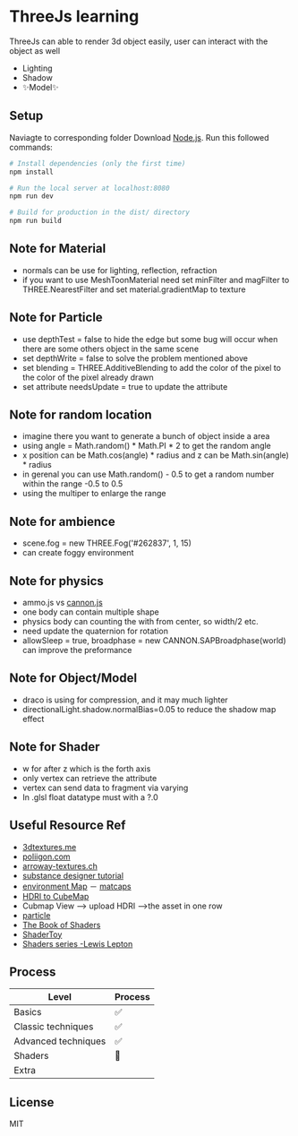 # ThreeJs learning

ThreeJs can able to render 3d object easily, user can interact with the object as well

- Lighting
- Shadow
- ✨Model✨


## Setup
Naviagte to corresponding folder
Download [Node.js](https://nodejs.org/en/download/).
Run this followed commands:

``` bash
# Install dependencies (only the first time)
npm install

# Run the local server at localhost:8080
npm run dev

# Build for production in the dist/ directory
npm run build
```

## Note for Material
- normals can be use for lighting, reflection, refraction 
- if you want to use MeshToonMaterial need set minFilter and magFilter to THREE.NearestFilter and set material.gradientMap to  texture

## Note for Particle 
- use depthTest = false to hide the edge but some bug will occur when there are some others object in the same scene
- set depthWrite = false to solve the problem mentioned above
- set blending = THREE.AdditiveBlending to add the color of the pixel to the color of the pixel already drawn
- set attribute needsUpdate = true to update the attribute 

## Note for random location
-  imagine there you want to generate a bunch of object inside a area
-  using angle = Math.random() * Math.PI * 2 to get the random angle
-  x position can be Math.cos(angle) * radius and z can be Math.sin(angle) * radius
-  in gerenal you can use Math.random() - 0.5 to get a random number within the range -0.5 to 0.5
-  using the multiper to enlarge the range

## Note for ambience
-  scene.fog = new THREE.Fog('#262837', 1, 15)
-  can create foggy environment

## Note for physics 
-  ammo.js vs [cannon.js](http://schteppe.github.io/cannon.js/docs/classes/Vec3.html)
-  one body can contain multiple shape
-  physics body can counting the with from center, so width/2 etc.
-  need update the quaternion for rotation
-  allowSleep = true, broadphase = new CANNON.SAPBroadphase(world) can improve the preformance

## Note for Object/Model
-  draco is using for compression, and it may much lighter
-  directionalLight.shadow.normalBias=0.05 to reduce the shadow map effect

## Note for Shader
-  w for after z which is the forth axis
-  only vertex can retrieve the attribute
-  vertex can send data to fragment via varying
-  In .glsl float datatype must with a ?.0
## Useful Resource Ref
- [3dtextures.me](https://3dtextures.me)
- [poliigon.com](https://www.poliigon.com/)
- [arroway-textures.ch](https://www.arroway-textures.ch/)
- [substance designer tutorial](https://www.youtube.com/playlist?list=PLB0wXHrWAmCwWfVVurGIQO_tMVWCFhnqE)
- [environment Map](https://polyhaven.com/)
－ [matcaps](https://github.com/nidorx/matcaps)
- [HDRI to CubeMap](https://matheowis.github.io/HDRI-to-CubeMap/)
- Cubmap View --> upload HDRI -->the asset in one row 
- [particle](https://www.kenney.nl/assets/particle-pack)
-  [The Book of Shaders](https://thebookofshaders.com/)
-  [ShaderToy](https://www.shadertoy.com/)
-  [Shaders series -Lewis Lepton](https://www.youtube.com/watch?v=HIvNePu7UEE&list=PL4neAtv21WOmIrTrkNO3xCyrxg4LKkrF7&ab_channel=LewisLepton)
## Process



| Level | Process |
| ------ | ------ |
| Basics | ✅ |
| Classic techniques | ✅  |
| Advanced techniques | ✅  |
| Shaders | 🚧  |
| Extra | |

## License

MIT



[//]: # (These are reference links used in the body of this note and get stripped out when the markdown processor does its job. There is no need to format nicely because it shouldn't be seen. Thanks SO - http://stackoverflow.com/questions/4823468/store-comments-in-markdown-syntax)

   [dill]: <https://github.com/joemccann/dillinger>
   [editor]: <https://dillinger.io/>